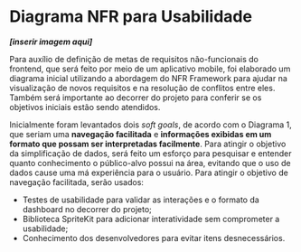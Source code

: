 # Diagrama NFR para Usabilidade
  
***[inserir imagem aqui]***
  
Para auxílio de definição de metas de requisitos não-funcionais do frontend, que será feito por meio de um aplicativo mobile, foi elaborado um diagrama inicial utilizando a abordagem do NFR Framework para ajudar na visualização de novos requisitos e na resolução de conflitos entre eles. Também será importante ao decorrer do projeto para conferir se os objetivos iniciais estão sendo atendidos.

Inicialmente foram levantados dois *soft goals*, de acordo com o Diagrama 1, que seriam uma **navegação facilitada** e **informações exibidas em um formato que possam ser interpretadas facilmente**. Para atingir o objetivo da simplificação de dados, será feito um esforço para pesquisar e entender quanto conhecimento o público-alvo possui na área, evitando que o uso de dados cause uma má experiência para o usuário. Para atingir o objetivo de navegação facilitada, serão usados: 
- Testes de usabilidade para validar as interações e o formato da dashboard no decorrer do projeto;
- Biblioteca SpriteKit para adicionar interatividade sem comprometer a usabilidade;
- Conhecimento dos desenvolvedores para evitar itens desnecessários.
